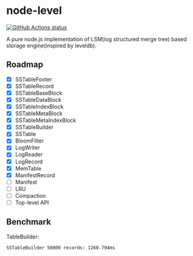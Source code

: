 # node-level


<p align="left">
  <a href="https://github.com/heineiuo/node-level"><img alt="GitHub Actions status" src="https://github.com/heineiuo/node-level/workflows/Node%20CI/badge.svg"></a>
</p>


A pure node.js implementation of LSM(log structured merge tree) based storage engine(inspired by leveldb).

## Roadmap
- [x] SSTableFooter
- [x] SSTableRecord
- [x] SSTableBaseBlock
- [x] SSTableDataBlock
- [x] SSTableIndexBlock
- [x] SSTableMetaBlock
- [x] SSTableMetaIndexBlock
- [x] SSTableBuilder
- [x] SSTable
- [x] BloomFilter
- [x] LogWriter
- [x] LogReader
- [x] LogRecord
- [x] MemTable
- [x] ManifestRecord
- [ ] Manifest
- [ ] LRU
- [ ] Compaction
- [ ] Top-level API

## Benchmark

TableBuilder:
```
SSTableBuilder 50000 records: 1260.794ms
```
